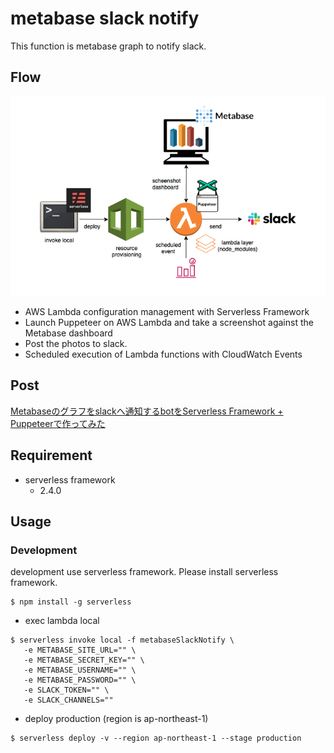 # metabase slack notify

This function is metabase graph to notify slack.

## Flow 

![Design](https://github.com/gtongy/metabase-slack-notify/blob/master/images/metabase-slack-notify.png)

 - AWS Lambda configuration management with Serverless Framework
 - Launch Puppeteer on AWS Lambda and take a screenshot against the Metabase dashboard
 - Post the photos to slack.
 - Scheduled execution of Lambda functions with CloudWatch Events

## Post

[Metabaseのグラフをslackへ通知するbotをServerless Framework + Puppeteerで作ってみた](https://kaminashi-developer.hatenablog.jp/entry/2020/10/12/metabase-slack-notify)

## Requirement

- serverless framework
  - 2.4.0

## Usage

### Development

development use serverless framework. Please install serverless framework.

```
$ npm install -g serverless
```

- exec lambda local

```
$ serverless invoke local -f metabaseSlackNotify \
   -e METABASE_SITE_URL="" \
   -e METABASE_SECRET_KEY="" \
   -e METABASE_USERNAME="" \
   -e METABASE_PASSWORD="" \
   -e SLACK_TOKEN="" \
   -e SLACK_CHANNELS=""
```

- deploy production (region is ap-northeast-1)

```
$ serverless deploy -v --region ap-northeast-1 --stage production
```

